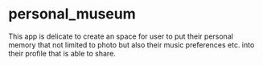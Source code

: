 # personal_museum

This app is delicate to create an space for user to put their personal memory that not limited to photo but also their music preferences etc. into their profile that is able to share. 
